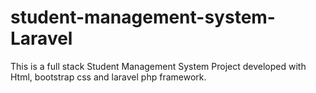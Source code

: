 # student-management-system-Laravel
This is a full stack Student Management System Project developed with Html, bootstrap css and laravel php framework.
